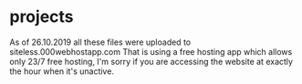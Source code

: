# projects
As of 26.10.2019 all these files were uploaded to siteless.000webhostapp.com
That is using a free hosting app which allows only 23/7 free hosting, I'm sorry if you are accessing the website at exactly the hour when it's unactive.
